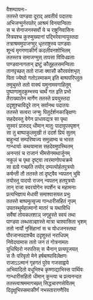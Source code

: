 वैशम्पायनः-  
ततस्ते पाण्डवा दूराद् अवतीर्य पदातयः  
अभिजग्मुर्नरपतेर् आश्रमं विनयान्विताः  
स च सेनाजनस्सर्वो ये च राष्ट्रनिवासिनः  
स्त्रियश्च कुरुमुख्यानां पद्भिरेवान्वयुस्तदा  
तत्राश्रममुपाजग्मुर् धृतराष्ट्रस्य पाण्डवाः  
शून्यं मृगगणाकीर्णं कदलीवनशोभितम्  
ततस्तत्र समाजग्मुस् तापसा विविधव्रताः  
पाण्डवानागतान् द्रष्टुं कौतूहलसमन्विताः  
तानपृच्छत् ततो राजा क्वासौ कौरववंशभृत्  
पिता ज्येष्ठो गतोऽस्माकम् इति बाष्पपरिप्लुतः  
तमूचुस्ते ततो वाक्यं यमुनामवगाहितुम्  
पुष्पाणामुदकुम्भस्य चार्थे गत इति प्रभो  
तैराख्यातेन मार्गेण ततस्ते प्रययुस्तदा  
ददृशुश्चाविदूरे तान् सर्वानथ पदातयः  
ततस्ते सत्वरा जग्मुः पितुर्दर्शनकाङ्क्षिणः  
सहदेवस्तु वेगेन प्राधावद्यत्र सा पृथा  
सुस्वरं प्रारुदद् धीमान् मातुः पादावुपस्पृशन्  
सा तु बाष्पाकुलमुखी तं ददर्श प्रियं सुतम्  
बाहुभ्यां सम्परिष्वज्य समुन्नाम्य च भारत  
गान्धार्याः कथयामास सहदेवमुपस्थितम्  
अनन्तरं च राजानं भीमसेनमथार्जुनम्  
नकुलं च पृथा दृष्ट्वा त्वरमाणोपचक्रमे  
सा ह्यग्रे गच्छति तयोर् दम्पत्योर्हतपुत्रयोः  
कर्षन्ती तौ ततस्ते तां दृष्ट्वैव न्यपतन् भुवि  
तयोस्तु पादयो राजन् न्यपतन् हतपुत्रयोः  
तान् राजा स्वरयोगेन स्पर्शेन च महामनाः  
प्रत्यभिज्ञाय मेधावी समाश्वासयत प्रभुः  
ततस्ते बाष्पमुत्सृज्य गान्धारीसहितं नृपम्  
उपतस्थुर्महात्मानो मातरं च यथाविधि  
सर्वेषां तोयकलशाञ् जगृहुस्ते स्वयं तथा  
पाण्डवा लब्धसञ्ज्ञास्ते मात्रा चाश्वासिता भृशम्  
ततो नार्यो नृसिंहानां स च योधजनस्तथा  
पौरजानपदाश्चैव ददृशुस्तं नराधिपम्  
निवेदयामास ततो जनं तं गोत्रनामतः  
युधिष्ठिरो नरपतिस् स चैनान् प्रत्यपूजयत्  
स तैः परिवृतो मेने हर्षबाष्पाविलेक्षणः  
राजाऽऽत्मानं गृहगतं पुरेव गजसाह्वये  
अभिवादितो वधूभिश्च कृष्णाद्याभिस्स पार्थिवः  
गान्धारीसहितो धीमान् कुन्त्या च प्रत्यनन्दत  
ततस्त्वाश्रममागच्छत् सिद्धचारणसेवितम्  
दिदृक्षुभिस्समाकीर्णं नभस्तारागणैरिव  
